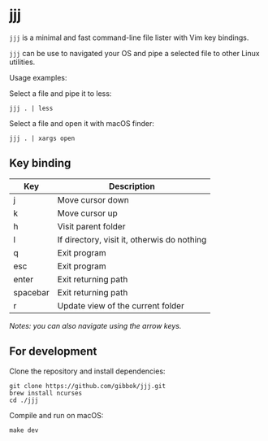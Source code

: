 # jjj

`jjj` is a minimal and fast command-line file lister with Vim key bindings.

`jjj` can be use to navigated your OS and pipe a selected file to other Linux utilities.

Usage examples:

Select a file and pipe it to less:

```shell
jjj . | less
```

Select a file and open it with macOS finder:

```shell
jjj . | xargs open
```

## Key binding

| Key      | Description                                 |
| -------- | ------------------------------------------- |
| j        | Move cursor down                            |
| k        | Move cursor up                              |
| h        | Visit parent folder                         |
| l        | If directory, visit it, otherwis do nothing |
| q        | Exit program                                |
| esc      | Exit program                                |
| enter    | Exit returning path                         |
| spacebar | Exit returning path                         |
| r        | Update view of the current folder           |

*Notes: you can also navigate using the arrow keys.*

## For development

Clone the repository and install dependencies:
```shell
git clone https://github.com/gibbok/jjj.git
brew install ncurses
cd ./jjj
```

Compile and run on macOS:

```shell
make dev 
```
